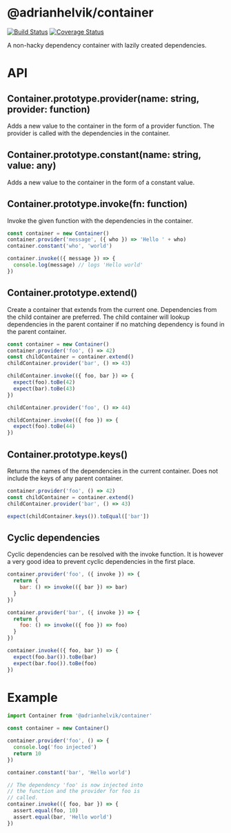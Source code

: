 # @adrianhelvik/container

[![Build Status](https://travis-ci.org/adrianhelvik/container.svg?branch=master)](https://travis-ci.org/adrianhelvik/container)
[![Coverage Status](https://coveralls.io/repos/github/adrianhelvik/container/badge.svg?branch=master)](https://coveralls.io/github/adrianhelvik/container?branch=master)

A non-hacky dependency container with lazily created dependencies.

# API

## Container.prototype.provider(name: string, provider: function)
Adds a new value to the container in the form of a provider function.
The provider is called with the dependencies in the container.

## Container.prototype.constant(name: string, value: any)
Adds a new value to the container in the form of a constant value.

## Container.prototype.invoke(fn: function)
Invoke the given function with the dependencies in the container.

```javascript
const container = new Container()
container.provider('message', ({ who }) => 'Hello ' + who)
container.constant('who', 'world')

container.invoke(({ message }) => {
  console.log(message) // logs 'Hello world'
})
```

## Container.prototype.extend()
Create a container that extends from the current one.
Dependencies from the child container are preferred.
The child container will lookup dependencies in the
parent container if no matching dependency is found
in the parent container.

```javascript
const container = new Container()
container.provider('foo', () => 42)
const childContainer = container.extend()
childContainer.provider('bar', () => 43)

childContainer.invoke(({ foo, bar }) => {
  expect(foo).toBe(42)
  expect(bar).toBe(43)
})

childContainer.provider('foo', () => 44)

childContainer.invoke(({ foo }) => {
  expect(foo).toBe(44)
})
```

## Container.prototype.keys()
Returns the names of the dependencies in the current
container. Does not include the keys of any parent container.

```javascript
container.provider('foo', () => 42)
const childContainer = container.extend()
childContainer.provider('bar', () => 43)

expect(childContainer.keys()).toEqual(['bar'])
```

## Cyclic dependencies
Cyclic dependencies can be resolved with the invoke function.
It is however a very good idea to prevent cyclic dependencies
in the first place.

```javascript
container.provider('foo', ({ invoke }) => {
  return {
    bar: () => invoke(({ bar }) => bar)
  }
})

container.provider('bar', ({ invoke }) => {
  return {
    foo: () => invoke(({ foo }) => foo)
  }
})

container.invoke(({ foo, bar }) => {
  expect(foo.bar()).toBe(bar)
  expect(bar.foo()).toBe(foo)
})
```

# Example

```javascript
import Container from '@adrianhelvik/container'

const container = new Container()

container.provider('foo', () => {
  console.log('foo injected')
  return 10
})

container.constant('bar', 'Hello world')

// The dependency 'foo' is now injected into
// the function and the provider for foo is
// called.
container.invoke(({ foo, bar }) => {
  assert.equal(foo, 10)
  assert.equal(bar, 'Hello world')
})
```
